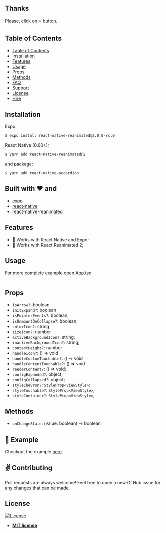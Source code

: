 ## Thanks
<p>Please, click on ⭐ button.</p>


## Table of Contents

- [Table of Contents](#table-of-contents)
- [Installation](#installation)
- [Features](#features)
- [Usage](#usage)
- [Props](#props)
- [Methods](#methods)
- [FAQ](#faq)
- [Support](#support)
- [License](#license)
- [Hire](#hire)


## Installation

<p>Expo:</p>

```bash
$ expo install react-native-reanimated@2.0.0-rc.0
```


<p>React Native (0.60+):</p>


```bash
$ yarn add react-native-reanimated@2
```
and package:

```bash
$ yarn add react-native-accordion
```
## Built with ❤️ and

- [expo](https://www.npmjs.com/package/react-native)
- [react-native](https://www.npmjs.com/package/react-native)
- [react-native-reanimated](https://docs.swmansion.com/react-native-reanimated/)



## Features

- 📲 Works with React Native and Expo;
- 📲 Works with React Reanimated 2;

## Usage

For more complete example open [App.tsx](https://github.com/garganurag893/react-native-phone-number-input/blob/master/example/App.tsx)

```tsx

```



## Props

- `isArrow?`: boolean
- `initExpand?`: boolean
- `isPointerEvents?`: boolean;
- `isUnmountOnCollapse?`: boolean;
- `colorIcon?`: string
- `sizeIcon?`: number
- `activeBackgroundIcon?`: string;
- `inactiveBackgroundIcon?`: string;
- `contentHeight?`:  number
- `handleIcon?`:  () => void
- `handleCustomTouchable?`:  () => void
- `handleContentTouchable?`:  () => void
- `renderContent?`:  () => void;
- `configExpanded?`: object;
- `configCollapsed?`: object;
- `styleChevron?`: `StyleProp<ViewStyle>`;
- `styleTouchable?`: `StyleProp<ViewStyle>`;
- `styleContainer?`: `StyleProp<ViewStyle>`;

## Methods

- `onChangeState`: (value: boolean) => boolean


## 🎉 Example

Checkout the example [here](https://github.com/timelessco/react-native-reanimated-switch/tree/master/example/RNSearch).

## ✌️ Contributing

Pull requests are always welcome! Feel free to open a new GitHub issue for any changes that can be made.


## License

[![License](http://img.shields.io/:license-mit-blue.svg?style=flat-square)](http://badges.mit-license.org)

- **[MIT license](http://opensource.org/licenses/mit-license.php)**

[react-native-country-picker-modal]: https://github.com/xcarpentier/react-native-country-picker-modal
